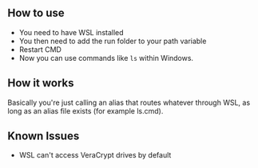 
## How to use
- You need to have WSL installed
- You then need to add the run folder to your path variable
- Restart CMD
- Now you can use commands like `ls` within Windows.

## How it works
Basically you're just calling an alias that routes whatever through WSL, as long as an alias file exists (for example ls.cmd).

## Known Issues
- WSL can't access VeraCrypt drives by default
